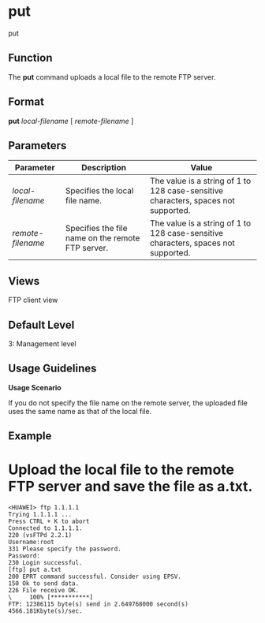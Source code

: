 put
===

put

Function
--------



The **put** command uploads a local file to the remote FTP server.




Format
------

**put** *local-filename* [ *remote-filename* ]


Parameters
----------

| Parameter | Description | Value |
| --- | --- | --- |
| *local-filename* | Specifies the local file name. | The value is a string of 1 to 128 case-sensitive characters, spaces not supported. |
| *remote-filename* | Specifies the file name on the remote FTP server. | The value is a string of 1 to 128 case-sensitive characters, spaces not supported. |



Views
-----

FTP client view


Default Level
-------------

3: Management level


Usage Guidelines
----------------

**Usage Scenario**

If you do not specify the file name on the remote server, the uploaded file uses the same name as that of the local file.


Example
-------

# Upload the local file to the remote FTP server and save the file as a.txt.
```
<HUAWEI> ftp 1.1.1.1
Trying 1.1.1.1 ...
Press CTRL + K to abort
Connected to 1.1.1.1.
220 (vsFTPd 2.2.1)
Username:root
331 Please specify the password.
Password:
230 Login successful.
[ftp] put a.txt
200 EPRT command successful. Consider using EPSV.
150 Ok to send data.
226 File receive OK.
\     100% [***********]
FTP: 12386115 byte(s) send in 2.649768000 second(s) 4566.181Kbyte(s)/sec.

```
